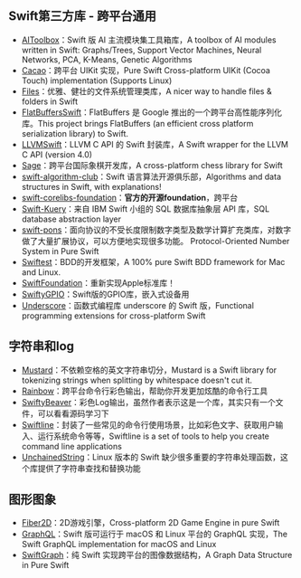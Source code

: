 ## Swift第三方库 - 跨平台通用
- [AIToolbox][1]：Swift 版 AI 主流模块集工具箱库，A toolbox of AI modules written in Swift: Graphs/Trees, Support Vector Machines, Neural Networks, PCA, K-Means, Genetic Algorithms
- [Cacao][2]：跨平台 UIKit 实现，Pure Swift Cross-platform UIKit (Cocoa Touch) implementation (Supports Linux)
- [Files][3]：优雅、健壮的文件系统管理类库，A nicer way to handle files & folders in Swift
- [FlatBuffersSwift][4]：FlatBuffers 是 Google 推出的一个跨平台高性能序列化库。This project brings FlatBuffers (an efficient cross platform serialization library) to Swift.
- [LLVMSwift][5]：LLVM C API 的 Swift 封装库，A Swift wrapper for the LLVM C API (version 4.0)
- [Sage][6]：跨平台国际象棋开发库，A cross-platform chess library for Swift
- [swift-algorithm-club][7]：Swift 语言算法开源俱乐部，Algorithms and data structures in Swift, with explanations!
- [swift-corelibs-foundation][8]：**官方的开源foundation**，跨平台
- [Swift-Kuery][9]：来自 IBM Swift 小组的 SQL 数据库抽象层 API 库，SQL database abstraction layer
- [swift-pons][10]：面向协议的不受长度限制数字类型及数学计算扩充类库，对数字做了大量扩展协议，可以方便地实现很多功能。 Protocol-Oriented Number System in Pure Swift
- [Swiftest][11]：BDD的开发框架，A 100% pure Swift BDD framework for Mac and Linux.
- [SwiftFoundation][12]：重新实现Apple标准库！
- [SwiftyGPIO][13]：Swift版的GPIO库，嵌入式设备用
- [Underscore][14]：函数式编程库 underscore 的 Swift 版，Functional programming extensions for cross-platform Swift

## 字符串和log
- [Mustard][15]：不依赖空格的英文字符串切分，Mustard is a Swift library for tokenizing strings when splitting by whitespace doesn't cut it.
- [Rainbow][16]：跨平台命令行彩色输出，帮助你开发更加炫酷的命令行工具
- [SwiftyBeaver][17]：彩色Log输出，虽然作者表示这是一个库，其实只有一个文件，可以看看源码学习下
- [Swiftline][18]：封装了一些常见的命令行使用场景，比如彩色文字、获取用户输入、运行系统命令等等，Swiftline is a set of tools to help you create command line applications
- [UnchainedString][19]：Linux 版本的 Swift 缺少很多重要的字符串处理函数，这个库提供了字符串查找和替换功能

## 图形图象
- [Fiber2D][20]：2D游戏引擎，Cross-platform 2D Game Engine in pure Swift
- [GraphQL][21]：Swift 版可运行于 macOS 和 Linux 平台的 GraphQL 实现，The Swift GraphQL implementation for macOS and Linux
- [SwiftGraph][22]：纯 Swift 实现跨平台的图像数据结构，A Graph Data Structure in Pure Swift

[1]:	https://github.com/KevinCoble/AIToolbox "AIToolbox"
[2]:	https://github.com/PureSwift/Cacao "Cacao"
[3]:	https://github.com/JohnSundell/Files "Files"
[4]:	https://github.com/mzaks/FlatBuffersSwift "FlatBuffersSwift"
[5]:	https://github.com/trill-lang/LLVMSwift "LLVMSwift"
[6]:	https://github.com/nvzqz/Sage "Sage"
[7]:	https://github.com/hollance/swift-algorithm-club "swift-algorithm-club"
[8]:	https://github.com/apple/swift-corelibs-foundation "swift-corelibs-foundation"
[9]:	https://github.com/IBM-Swift/Swift-Kuery "Swift-Kuery"
[10]:	https://github.com/dankogai/swift-pons "swift-pons"
[11]:	https://github.com/bppr/Swiftest "Swiftest"
[12]:	https://github.com/PureSwift/SwiftFoundation "SwiftFoundation"
[13]:	https://github.com/uraimo/SwiftyGPIO "SwiftyGPIO"
[14]:	https://github.com/JakeLin/Underscore "Underscore"
[15]:	https://github.com/mathewsanders/Mustard "Mustard"
[16]:	https://github.com/onevcat/Rainbow "Rainbow"
[17]:	https://github.com/skreutzberger/SwiftyBeaver "SwiftyBeaver"
[18]:	https://github.com/Swiftline/Swiftline "Swiftline"
[19]:	https://github.com/dunkelstern/UnchainedString "UnchainedString"
[20]:	https://github.com/s1ddok/Fiber2D "Fiber2D"
[21]:	https://github.com/GraphQLSwift/GraphQL "GraphQL"
[22]:	https://github.com/davecom/SwiftGraph "SwiftGraph"